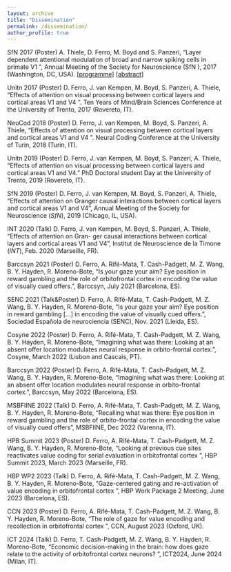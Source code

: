 ```yaml
---
layout: archive
title: "Dissemination"
permalink: /dissemination/
author_profile: true
---
```


SfN 2017
(Poster)
A. Thiele, D. Ferro, M. Boyd and S. Panzeri, “Layer dependent attentional modulation of
broad and narrow spiking cells in primate V1 ”, Annual Meeting of the Society for Neuroscience
(SfN ), 2017 (Washington, DC, USA). <a href="https://www.sfn.org/-/media/SfN/Documents/Annual-Meeting/FinalProgram/NS2017/Daily-Books-2017/AM17-Book4-Mon.ashx?la=en&hash=63BEBEAD7B7F8079F517EDD630B0D54723CE72FC" target="_blank">[programme]</a> 
<a href="https://github.com/d-ferro/d-ferro.github.io/blob/4c65094fac29830c671877fcdd1780b3cd31a84e/abstracts/AbstractSFN2017.pdf">[abstract]</a>


Unitn 2017
(Poster)
D. Ferro, J. van Kempen, M. Boyd, S. Panzeri, A. Thiele, “Effects of attention on visual
processing between cortical layers and cortical areas V1 and V4 ”. Ten Years of Mind/Brain
Sciences Conference at the University of Trento, 2017 (Rovereto, IT).

NeuCod 2018
(Poster)
D. Ferro, J. van Kempen, M. Boyd, S. Panzeri, A. Thiele, “Effects of attention on visual
processing between cortical layers and cortical areas V1 and V4 ”. Neural Coding Conference at the University of Turin, 2018 (Turin, IT).

Unitn 2019
(Poster)
D. Ferro, J. van Kempen, M. Boyd, S. Panzeri, A. Thiele, “Effects of attention on visual
processing between cortical layers and cortical areas V1 and V4.” PhD Doctoral student Day
at the University of Trento, 2019 (Rovereto, IT).

SfN 2019
(Poster)
D. Ferro, J. van Kempen, M. Boyd, S. Panzeri, A. Thiele, “Effects of attention on Granger
causal interactions between cortical layers and cortical areas V1 and V4”, Annual Meeting of
the Society for Neuroscience (_SfN_), 2019 (Chicago, IL, USA).

INT 2020
(Talk)
D. Ferro, J. van Kempen, M. Boyd, S. Panzeri, A. Thiele, “Effects of attention on Gran-
ger causal interactions between cortical layers and cortical areas V1 and V4”, Institut de
Neuroscience de la Timone (_INT_), Feb. 2020 (Marseille, FR).

Barccsyn 2021
(Poster)
D. Ferro, A. Rifé-Mata, T. Cash-Padgett, M. Z. Wang, B. Y. Hayden, R. Moreno-Bote,
“Is your gaze your aim? Eye position in reward gambling and the role of orbitofrontal cortex in
encoding the value of visually cued offers.”, Barccsyn, July 2021 (Barcelona, ES).

SENC 2021
(Talk&Poster)
D. Ferro, A. Rifé-Mata, T. Cash-Padgett, M. Z. Wang, B. Y. Hayden, R. Moreno-Bote,
“Is your gaze your aim? Eye position in reward gambling [...] in encoding the value of visually
cued offers.”, Sociedad Española de neurociencia (SENC), Nov. 2021 (Lleida, ES).

Cosyne 2022
(Poster)
D. Ferro, A. Rifé-Mata, T. Cash-Padgett, M. Z. Wang, B. Y. Hayden, R. Moreno-Bote,
“Imagining what was there: Looking at an absent offer location modulates neural response in
orbito-frontal cortex.”, Cosyne, March 2022 (Lisbon and Cascais, PT).

Barccsyn 2022
(Poster)
D. Ferro, A. Rifé-Mata, T. Cash-Padgett, M. Z. Wang, B. Y. Hayden, R. Moreno-Bote,
“Imagining what was there: Looking at an absent offer location modulates neural response in
orbito-frontal cortex.”, Barccsyn, May 2022 (Barcelona, ES).

MSBFIINE
2022 (Talk)
D. Ferro, A. Rifé-Mata, T. Cash-Padgett, M. Z. Wang, B. Y. Hayden, R. Moreno-Bote,
“Recalling what was there: Eye position in reward gambling and the role of orbito-frontal cortex
in encoding the value of visually cued offers”, MSBFIINE, Dec 2022 (Varenna, IT).

HPB Summit
2023 (Poster)
D. Ferro, A. Rifé-Mata, T. Cash-Padgett, M. Z. Wang, B. Y. Hayden, R. Moreno-Bote,
“Looking at previous cue sites reactivates value coding for serial evaluation in orbitofrontal
cortex ”, HBP Summit 2023, March 2023 (Marseille, FR).

HBP WP2
2023 (Talk)
D. Ferro, A. Rifé-Mata, T. Cash-Padgett, M. Z. Wang, B. Y. Hayden, R. Moreno-Bote,
“Gaze-centered gating and re-activation of value encoding in orbitofrontal cortex ”,
HBP Work Package 2 Meeting, June 2023 (Barcelona, ES).

CCN 2023
(Poster)
D. Ferro, A. Rifé-Mata, T. Cash-Padgett, M. Z. Wang, B. Y. Hayden, R. Moreno-Bote,
“The role of gaze for value encoding and recollection in orbitofrontal cortex ”,
CCN, August 2023 (Oxford, UK).

ICT 2024
(Talk)
D. Ferro, T. Cash-Padgett, M. Z. Wang, B. Y. Hayden, R. Moreno-Bote,
“Economic decision-making in the brain: how does gaze relate to the activity of orbitofrontal
cortex neurons? ”, ICT2024, June 2024 (Milan, IT).

